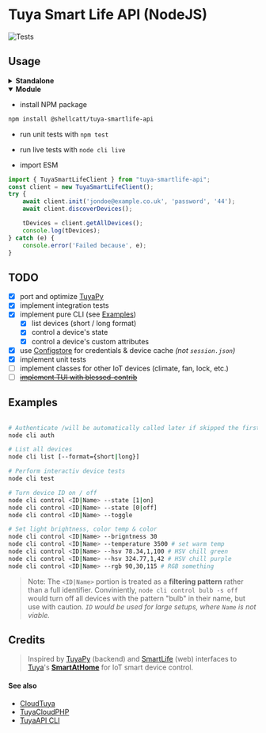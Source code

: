 # Tuya Smart Life API (NodeJS) 

![Tests](https://github.com/shellcatt/tuya-smartlife-api-node/actions/workflows/main.yml/badge.svg?branch=dev)


## Usage 

<details>
<summary> <strong> Standalone </strong> </summary>

- install global module with `npm install -g tuya-smartlife-api`
- verify installation with `tuyacli --version`

</details>

<details open>
	<summary> <strong> Module </strong> </summary>

- install NPM package 
```bash
npm install @shellcatt/tuya-smartlife-api
```
- run unit tests with `npm test`
- run live tests with `node cli live`

- import ESM

```javascript
import { TuyaSmartLifeClient } from "tuya-smartlife-api";
const client = new TuyaSmartLifeClient();
try {
	await client.init('jondoe@example.co.uk', 'password', '44');
	await client.discoverDevices();

	tDevices = client.getAllDevices();
	console.log(tDevices);
} catch (e) {
	console.error('Failed because', e);
}
```

</details>

## TODO 

- [x] port and optimize [TuyaPy](https://pypi.org/project/tuyapy/)
- [x] implement integration tests
- [x] implement pure CLI (see [Examples](#examples))
  - [x] list devices (short / long format)
  - [x] control a device's state
  - [x] control a device's custom attributes
- [x] use [Configstore](https://www.npmjs.com/package/configstore) for credentials & device cache _(not `session.json`)_
- [x] implement unit tests
- [ ] implement classes for other IoT devices (climate, fan, lock, etc.)
- [ ] [~~implement TUI with blessed-contrib~~](https://github.com/shellcatt/smartlife-tui)

## Examples 

```bash

# Authenticate /will be automatically called later if skipped the first time/
node cli auth

# List all devices
node cli list [--format={short|long}]

# Perform interactiv device tests
node cli test 

# Turn device ID on / off
node cli control <ID|Name> --state [1|on]
node cli control <ID|Name> --state [0|off]
node cli control <ID|Name> --toggle

# Set light brightness, color temp & color 
node cli control <ID|Name> --brigntness 30 
node cli control <ID|Name> --temperature 3500 # set warm temp
node cli control <ID|Name> --hsv 78.34,1,100 # HSV chill green
node cli control <ID|Name> --hsv 324.77,1,42 # HSV chill purple
node cli control <ID|Name> --rgb 90,30,115 # RGB something
```


> Note: The `<ID|Name>` portion is treated as a **filtering pattern** rather than a full identifier. Conviniently, `node cli control bulb -s off` would turn off all devices with the pattern "bulb" in their name, but use with caution. 
_`ID` would be used for large setups, where `Name` is not viable._

## Credits

> Inspired by [TuyaPy](https://pypi.org/project/tuyapy/) (backend) and [SmartLife](https://github.com/ndg63276/smartlife) (web) interfaces to [Tuya](https://tuya.com/)'s **[SmartAtHome](https://smartathome.co.uk/smartlife/)** for IoT smart device control. 

#### See also 
 - [CloudTuya](https://github.com/unparagoned/cloudtuya)
 - [TuyaCloudPHP](https://github.com/Aymkdn/tuyacloud-php)
 - [TuyaAPI CLI](https://github.com/TuyaAPI/cli)
